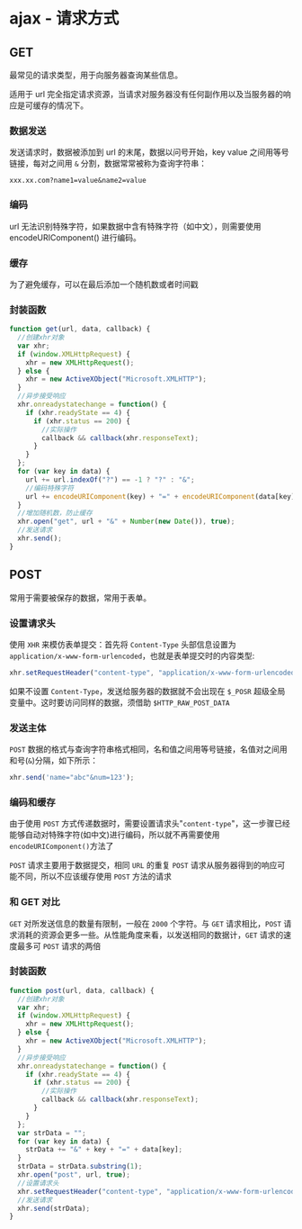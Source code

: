 # ajax - 请求方式

## GET

最常见的请求类型，用于向服务器查询某些信息。

适用于 url 完全指定请求资源，当请求对服务器没有任何副作用以及当服务器的响应是可缓存的情况下。

### 数据发送

发送请求时，数据被添加到 url 的末尾，数据以问号开始，key value 之间用等号链接，每对之间用 `&` 分割，数据常常被称为查询字符串：

```auto
xxx.xx.com?name1=value&name2=value
```

### 编码

url 无法识别特殊字符，如果数据中含有特殊字符（如中文），则需要使用 encodeURIComponent() 进行编码。

### 缓存

为了避免缓存，可以在最后添加一个随机数或者时间戳

### 封装函数

```js
function get(url, data, callback) {
  //创建xhr对象
  var xhr;
  if (window.XMLHttpRequest) {
    xhr = new XMLHttpRequest();
  } else {
    xhr = new ActiveXObject("Microsoft.XMLHTTP");
  }
  //异步接受响应
  xhr.onreadystatechange = function() {
    if (xhr.readyState == 4) {
      if (xhr.status == 200) {
        //实际操作
        callback && callback(xhr.responseText);
      }
    }
  };
  for (var key in data) {
    url += url.indexOf("?") == -1 ? "?" : "&";
    //编码特殊字符
    url += encodeURIComponent(key) + "=" + encodeURIComponent(data[key]);
  }
  //增加随机数，防止缓存
  xhr.open("get", url + "&" + Number(new Date()), true);
  //发送请求
  xhr.send();
}
```

## POST

常用于需要被保存的数据，常用于表单。

### 设置请求头

使用 `XHR` 来模仿表单提交：首先将 `Content-Type` 头部信息设置为 `application/x-www-form-urlencoded`，也就是表单提交时的内容类型:

```js
xhr.setRequestHeader("content-type", "application/x-www-form-urlencoded");
```

如果不设置 `Content-Type`，发送给服务器的数据就不会出现在 `$_POSR` 超级全局变量中。这时要访问同样的数据，须借助 `$HTTP_RAW_POST_DATA`

### 发送主体

`POST` 数据的格式与查询字符串格式相同，名和值之间用等号链接，名值对之间用和号(`&`)分隔，如下所示：

```js
xhr.send('name="abc"&num=123');
```

### 编码和缓存

由于使用 `POST` 方式传递数据时，需要设置请求头"`content-type`"，这一步骤已经能够自动对特殊字符(如中文)进行编码，所以就不再需要使用 `encodeURIComponent()`方法了

`POST` 请求主要用于数据提交，相同 `URL` 的重复 `POST` 请求从服务器得到的响应可能不同，所以不应该缓存使用 `POST` 方法的请求

### 和 GET 对比

`GET` 对所发送信息的数量有限制，一般在 `2000` 个字符。与 `GET` 请求相比，`POST` 请求消耗的资源会更多一些。从性能角度来看，以发送相同的数据计，`GET` 请求的速度最多可 `POST` 请求的两倍

### 封装函数

```js
function post(url, data, callback) {
  //创建xhr对象
  var xhr;
  if (window.XMLHttpRequest) {
    xhr = new XMLHttpRequest();
  } else {
    xhr = new ActiveXObject("Microsoft.XMLHTTP");
  }
  //异步接受响应
  xhr.onreadystatechange = function() {
    if (xhr.readyState == 4) {
      if (xhr.status == 200) {
        //实际操作
        callback && callback(xhr.responseText);
      }
    }
  };
  var strData = "";
  for (var key in data) {
    strData += "&" + key + "=" + data[key];
  }
  strData = strData.substring(1);
  xhr.open("post", url, true);
  //设置请求头
  xhr.setRequestHeader("content-type", "application/x-www-form-urlencoded");
  //发送请求
  xhr.send(strData);
}
```
